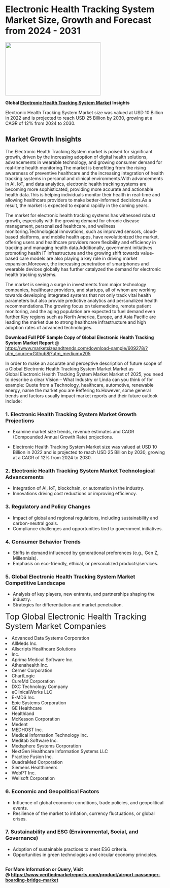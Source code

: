 <H1>Electronic Health Tracking System Market Size, Growth and Forecast from 2024 - 2031</H1><img class="aligncenter size-medium wp-image-584254" src="https://thirdeyenews.in/wp-content/uploads/2024/09/Global-Market-Research-300x168.jpeg" alt="" width="300" height="168" /><p><strong>Global&nbsp;<a href="https://www.marketsizeandtrends.com/download-sample/609278/?utm_source=Github8j?utm_medium=205">Electronic Health Tracking System Market</a> Insights</strong></p><p>Electronic Health Tracking System Market size was valued at USD 10 Billion in 2022 and is projected to reach USD 25 Billion by 2030, growing at a CAGR of 12% from 2024 to 2030.</p><p><h2>Market Growth Insights</h2> <p>The Electronic Health Tracking System market is poised for significant growth, driven by the increasing adoption of digital health solutions, advancements in wearable technology, and growing consumer demand for real-time health monitoring.The market is benefiting from the rising awareness of preventive healthcare and the increasing integration of health tracking systems in personal and clinical environments.With advancements in AI, IoT, and data analytics, electronic health tracking systems are becoming more sophisticated, providing more accurate and actionable health data.This is helping individuals monitor their health in real-time and allowing healthcare providers to make better-informed decisions.As a result, the market is expected to expand rapidly in the coming years.</p> <p>The market for electronic health tracking systems has witnessed robust growth, especially with the growing demand for chronic disease management, personalized healthcare, and wellness monitoring.Technological innovations, such as improved sensors, cloud-based platforms, and mobile health apps, have revolutionized the market, offering users and healthcare providers more flexibility and efficiency in tracking and managing health data.Additionally, government initiatives promoting health IT infrastructure and the growing shift towards value-based care models are also playing a key role in driving market expansion.Moreover, the increasing penetration of smartphones and wearable devices globally has further catalyzed the demand for electronic health tracking systems.</p> <p>The market is seeing a surge in investments from major technology companies, healthcare providers, and startups, all of whom are working towards developing integrated systems that not only track vital health parameters but also provide predictive analytics and personalized health recommendations.The growing focus on telemedicine, remote patient monitoring, and the aging population are expected to fuel demand even further.Key regions such as North America, Europe, and Asia Pacific are leading the market due to strong healthcare infrastructure and high adoption rates of advanced technologies.</p> <p><span class=""><strong>Download Full PDF Sample Copy of Global Electronic Health Tracking System Market Report</strong> @ <a href="https://www.marketsizeandtrends.com/download-sample/609278/?utm_source=Github8j?utm_medium=205" target="_blank">https://www.marketsizeandtrends.com/download-sample/609278/?utm_source=Github8j?utm_medium=205</a></span></p><p>In order to make an accurate and perceptive description of future scope of a Global&nbsp;Electronic Health Tracking System Market Market as Global&nbsp;Electronic Health Tracking System Market Market of 2025, you need to describe a clear Vision &ndash; What Industry or Linda can you think of for example: Quote from a Technology, healthcare, automotive, renewable energy, name the market you are Reffering to.However, some general trends and factors usually impact market reports and their future outlook include:</p><h3>1.&nbsp;<strong>Electronic Health Tracking System Market Growth Projections</strong></h3><ul><li>Examine market size trends, revenue estimates and CAGR (Compounded Annual Growth Rate) projections.</li><li><p>Electronic Health Tracking System Market size was valued at USD 10 Billion in 2022 and is projected to reach USD 25 Billion by 2030, growing at a CAGR of 12% from 2024 to 2030.</p></li></ul><h3>2.&nbsp;<strong>Electronic Health Tracking System Market Technological Advancements</strong></h3><ul><li>Integration of AI, IoT, blockchain, or automation in the industry.</li><li>Innovations driving cost reductions or improving efficiency.</li></ul><h3>3.&nbsp;<strong>Regulatory and Policy Changes</strong></h3><ul><li>Impact of global and regional regulations, including sustainability and carbon-neutral goals.</li><li>Compliance challenges and opportunities tied to government initiatives.</li></ul><h3>4.&nbsp;<strong>Consumer Behavior Trends</strong></h3><ul><li>Shifts in demand influenced by generational preferences (e.g., Gen Z, Millennials).</li><li>Emphasis on eco-friendly, ethical, or personalized products/services.</li></ul><h3>5.&nbsp;<strong>Global Electronic Health Tracking System Market Competitive Landscape</strong></h3><ul><li>Analysis of key players, new entrants, and partnerships shaping the industry.</li><li>Strategies for differentiation and market penetration.</li></ul><p data-pm-slice="1 1 []"><span style="color: inherit; font-family: inherit; font-size: 25px;">Top Global Electronic Health Tracking System Market Companies</span></p><div class="" data-test-id=""><p><li>Advanced Data Systems Corporation</li><li> AllMeds Inc.</li><li> Allscripts Healthcare Solutions</li><li> Inc.</li><li> Aprima Medical Software Inc.</li><li> Athenahealth Inc.</li><li> Cerner Corporation</li><li> ChartLogic</li><li> CureMd Corporation</li><li> DXC Technology Company</li><li> eClinicalWorks LLC</li><li> E-MDS Inc.</li><li> Epic Systems Corporation</li><li> GE Healthcare</li><li> Healthland</li><li> McKesson Corporation</li><li> Medent</li><li> MEDHOST Inc.</li><li> Medical Information Technology Inc.</li><li> Meditab Software Inc.</li><li> Medsphere Systems Corporation</li><li> NextGen Healthcare Information Systems LLC</li><li> Practice Fusion Inc.</li><li> QuadraMed Corporation</li><li> Siemens Healthineers</li><li> WebPT Inc.</li><li> Wellsoft Corporation</li></p></div><h3>6.&nbsp;<strong>Economic and Geopolitical Factors</strong></h3><ul><li>Influence of global economic conditions, trade policies, and geopolitical events.</li><li>Resilience of the market to inflation, currency fluctuations, or global crises.</li></ul><h3>7.&nbsp;<strong>Sustainability and ESG (Environmental, Social, and Governance)</strong></h3><ul><li>Adoption of sustainable practices to meet ESG criteria.</li><li>Opportunities in green technologies and circular economy principles.</li></ul><h2><strong style="font-size: 14px;">For More Information or Query, Visit @&nbsp;</strong><a style="background-color: #ffffff; font-size: 14px;" href="https://www.marketsizeandtrends.com/report/electronic-health-tracking-system-market/" target="_blank">https://www.verifiedmarketreports.com/product/airport-passenger-boarding-bridge-market</a></h2>